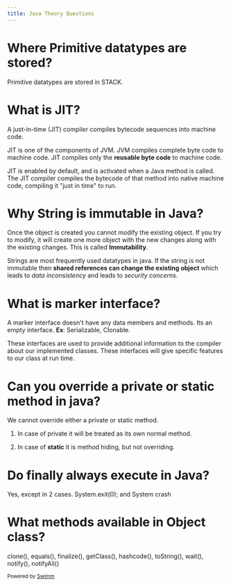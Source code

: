 ```yaml
---
title: Java Theory Questions
---
```

# **Where Primitive datatypes are stored?**

Primitive datatypes are stored in STACK.

# **What is JIT?**

A just-in-time (JIT) compiler compiles bytecode sequences into machine code.

JIT is one of the components of JVM. JVM compiles complete byte code to machine code. JIT compiles only the **reusable byte code** to machine code.

JIT is enabled by default, and is activated when a Java method is called. The JIT compiler compiles the bytecode of that method into native machine code, compiling it "just in time" to run.

# **Why String is immutable in Java?**

Once the object is created you cannot modify the existing object. If you try to modify, it will create one more object with the new changes along with the existing changes. This is called **Immutability**.

Strings are most frequently used datatypes in java. If the string is not immutable then **shared references can change the existing object** which leads to *data inconsistency* and leads to *security concerns*.

# **What is marker interface?**

A marker interface doesn't have any data members and methods. Its an empty interface. **Ex**: Serializable, Clonable.

These interfaces are used to provide additional information to the compiler about our implemented classes. These interfaces will give specific features to our class at run time.

# **Can you override a private or static method in java?**

We cannot override either a private or static method.

1. In case of private it will be treated as its own normal method.

2. In case of **static** it is method hiding, but not overriding.

# **Do finally always execute in Java?**

Yes, except in 2 cases. System.exit(0); and System crash

# **What methods available in Object class?**

clone(), equals(), finalize(), getClass(), hashcode(), toString(), wait(), notify(), notifyAll()

<SwmMeta version="3.0.0" repo-id="Z2l0aHViJTNBJTNBamF2YS1pcSUzQSUzQWZhcm9vcXRleHQ=" repo-name="java-iq"><sup>Powered by [Swimm](https://app.swimm.io/)</sup></SwmMeta>
